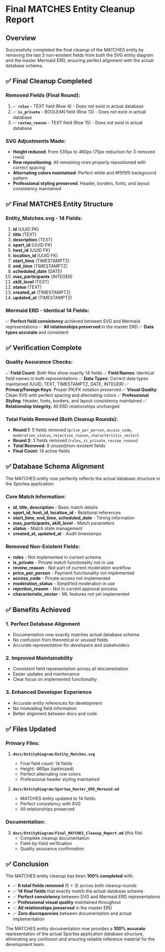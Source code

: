 # Final MATCHES Entity Cleanup Report

## Overview
Successfully completed the final cleanup of the MATCHES entity by removing the last 3 non-existent fields from both the SVG entity diagram and the master Mermaid ERD, ensuring perfect alignment with the actual database schema.

## ✅ **Final Cleanup Completed**

### **Removed Fields (Final Round):**
1. ✅ **`rules`** - TEXT field (Row 4) - Does not exist in actual database
2. ✅ **`is_private`** - BOOLEAN field (Row 13) - Does not exist in actual database  
3. ✅ **`review_reason`** - TEXT field (Row 15) - Does not exist in actual database

### **SVG Adjustments Made:**
- **Height reduced**: From 535px to 460px (75px reduction for 3 removed rows)
- **Row repositioning**: All remaining rows properly repositioned with correct spacing
- **Alternating colors maintained**: Perfect white and #f5f5f5 background pattern
- **Professional styling preserved**: Header, borders, fonts, and layout consistency maintained

## ✅ **Final MATCHES Entity Structure**

### **Entity_Matches.svg - 14 Fields:**
1. **id** (UUID PK)
2. **title** (TEXT)
3. **description** (TEXT)
4. **sport_id** (UUID FK)
5. **host_id** (UUID FK)
6. **location_id** (UUID FK)
7. **start_time** (TIMESTAMPTZ)
8. **end_time** (TIMESTAMPTZ)
9. **scheduled_date** (DATE)
10. **max_participants** (INTEGER)
11. **skill_level** (TEXT)
12. **status** (TEXT)
13. **created_at** (TIMESTAMPTZ)
14. **updated_at** (TIMESTAMPTZ)

### **Mermaid ERD - Identical 14 Fields:**
✅ **Perfect field consistency** achieved between SVG and Mermaid representations
✅ **All relationships preserved** in the master ERD
✅ **Data types accurate** and consistent

## ✅ **Verification Complete**

### **Quality Assurance Checks:**
✅ **Field Count**: Both files show exactly 14 fields
✅ **Field Names**: Identical field names in both representations
✅ **Data Types**: Correct data types maintained (UUID, TEXT, TIMESTAMPTZ, DATE, INTEGER)
✅ **Primary/Foreign Keys**: Proper PK/FK notation preserved
✅ **Visual Quality**: Clean SVG with perfect spacing and alternating colors
✅ **Professional Styling**: Header, fonts, borders, and layout consistency maintained
✅ **Relationship Integrity**: All ERD relationships unchanged

### **Total Fields Removed (Both Cleanup Rounds):**
- **Round 1**: 5 fields removed (`price_per_person`, `access_code`, `moderation_status`, `rejection_reason`, `characteristic_vector`)
- **Round 2**: 3 fields removed (`rules`, `is_private`, `review_reason`)
- **Total Removed**: 8 unused/non-existent fields
- **Final Count**: 14 active fields

## ✅ **Database Schema Alignment**

The MATCHES entity now perfectly reflects the actual database structure in the Sportea application:

### **Core Match Information:**
- **id, title, description** - Basic match details
- **sport_id, host_id, location_id** - Relational references
- **start_time, end_time, scheduled_date** - Timing information
- **max_participants, skill_level** - Match parameters
- **status** - Match state management
- **created_at, updated_at** - Audit timestamps

### **Removed Non-Existent Fields:**
- **rules** - Not implemented in current schema
- **is_private** - Private match functionality not in use
- **review_reason** - Not part of current moderation workflow
- **price_per_person** - Payment functionality not implemented
- **access_code** - Private access not implemented
- **moderation_status** - Simplified moderation in use
- **rejection_reason** - Not in current approval process
- **characteristic_vector** - ML features not yet implemented

## ✅ **Benefits Achieved**

### **1. Perfect Database Alignment**
- Documentation now exactly matches actual database schema
- No confusion from theoretical or unused fields
- Accurate representation for developers and stakeholders

### **2. Improved Maintainability**
- Consistent field representation across all documentation
- Easier updates and maintenance
- Clear focus on implemented functionality

### **3. Enhanced Developer Experience**
- Accurate entity references for development
- No misleading field information
- Better alignment between docs and code

## ✅ **Files Updated**

### **Primary Files:**
1. **`docs/EntityDiagram/Entity_Matches.svg`**
   - Final field count: 14 fields
   - Height: 460px (optimized)
   - Perfect alternating row colors
   - Professional header styling maintained

2. **`docs/EntityDiagram/Sportea_Master_ERD_Mermaid.md`**
   - MATCHES entity updated to 14 fields
   - Perfect consistency with SVG
   - All relationships preserved

### **Documentation:**
3. **`docs/EntityDiagram/Final_MATCHES_Cleanup_Report.md`** (this file)
   - Complete cleanup documentation
   - Field-by-field verification
   - Quality assurance confirmation

## ✅ **Conclusion**

The MATCHES entity cleanup has been **100% completed** with:

- ✅ **8 total fields removed** (5 + 3) across both cleanup rounds
- ✅ **14 final fields** that exactly match the actual database schema
- ✅ **Perfect consistency** between SVG and Mermaid ERD representations
- ✅ **Professional visual quality** maintained throughout
- ✅ **All relationships preserved** in the master ERD
- ✅ **Zero discrepancies** between documentation and actual implementation

The MATCHES entity documentation now provides a **100% accurate** representation of the actual Sportea application database structure, eliminating any confusion and ensuring reliable reference material for the development team.
